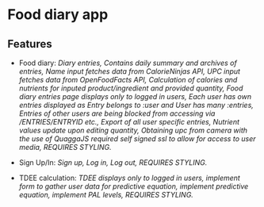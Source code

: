 # Food diary app

## Features

* Food diary:
_Diary entries,_
_Contains daily summary and archives of entries,_
_Name input fetches data from CalorieNinjas API,_
_UPC input fetches data from OpenFoodFacts API,_
_Calculation of calories and nutrients for inputed product/ingredient and provided quantity,_
_Food diary entries page displays only to logged in users,_
_Each user has own entries displayed as Entry belongs to :user and User has many :entries,_
_Entries of other users are being blocked from accessing via /ENTRIES/ENTRYID etc.,_
_Export of all user specific entries,_
_Nutrient values update upon editing quantity,_
_Obtaining upc from camera with the use of QuaggaJS required self signed ssl to allow for access to user media,_
_REQUIRES STYLING._

* Sign Up/In:
_Sign up,_
_Log in,_
_Log out,_
_REQUIRES STYLING._

* TDEE calculation:
_TDEE displays only to logged in users,_
_implement form to gather user data for predictive equation,_
_implement predictive equation,_
_implement PAL levels,_
_REQUIRES STYLING._
